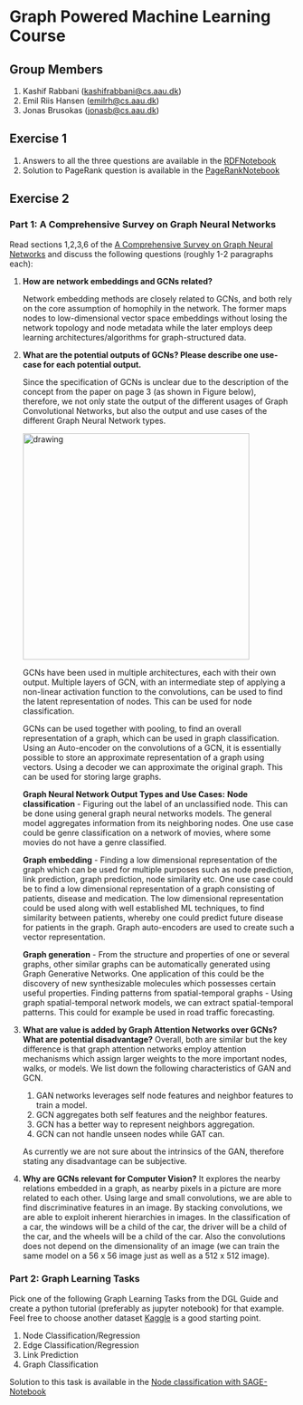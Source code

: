# Graph Powered Machine Learning Course 

## Group Members
1. Kashif Rabbani (kashifrabbani@cs.aau.dk)
2. Emil Riis Hansen (emilrh@cs.aau.dk)
3. Jonas Brusokas (jonasb@cs.aau.dk)
## Exercise 1 
1.  Answers to all the three questions are available in the [RDFNotebook](https://github.com/Kashif-Rabbani/GPML-Exercises/blob/master/Exercise%201/1-RDFLib%20and%20Graphs.ipynb)
2.  Solution to PageRank question is available in the [PageRankNotebook](https://github.com/Kashif-Rabbani/GPML-Exercises/blob/master/Exercise%201/2-Pagerank.ipynb)

## Exercise 2 


### Part 1: A Comprehensive Survey on Graph Neural Networks

Read sections 1,2,3,6 of the [A Comprehensive Survey on Graph Neural Networks](https://arxiv.org/pdf/1901.00596v1.pdf) and discuss the following questions (roughly 1-2 paragraphs each):
1. **How are network embeddings and GCNs related?**
    
    Network embedding methods are closely related to GCNs, and both rely on the core assumption of homophily in the network. The former maps nodes to low-dimensional vector space embeddings without losing the network topology and node metadata while the later employs deep learning architectures/algorithms for graph-structured data. 

2. **What are the potential outputs of GCNs? Please describe one use-case for each potential output.**
    
    Since the specification of GCNs is unclear due to the description of the concept from the paper on page 3 (as shown in Figure below), therefore, we not only state the output of the different usages of Graph Convolutional Networks, but also the output and use cases of the different Graph Neural Network types.
    
    <img src="https://github.com/Kashif-Rabbani/GPML-Exercises/blob/master/Exercise%202/image.png" alt="drawing" width="400"/>
    
    GCNs have been used in multiple architectures, each with their own output. Multiple layers of GCN, with an intermediate step of applying a non-linear activation function to the convolutions, can be used to find the latent representation of nodes. This can be used for node classification. 
    
    GCNs can be used together with pooling, to find an overall representation of a graph, which can be used in graph classification.
    Using 	an Auto-encoder on the convolutions of a GCN, it is essentially possible to store an approximate representation of a graph using vectors. Using a decoder we can approximate the original graph. This can be used for storing large graphs.    

    **Graph Neural Network Output Types and Use Cases:**
    **Node classification** - Figuring out the label of an unclassified node. This can be done using general graph neural networks models. The general model aggregates information from its neighboring nodes. One use case could be genre classification on a network of movies, where some movies do not have a genre classified.
    
    **Graph embedding** - Finding a low dimensional representation of the graph which can be used for multiple purposes such as node prediction, link prediction, graph prediction, node similarity etc. One use case could be to find a low dimensional representation of a graph consisting of patients, disease and medication. The low dimensional representation could be used along with well established ML techniques, to find similarity between patients, whereby one could predict future disease for patients in the graph. Graph auto-encoders are used to create such a vector representation.
    
    **Graph generation** - From the structure and properties of one or several graphs, other similar graphs can be automatically generated using Graph Generative Networks. One application of this could be the discovery of new synthesizable molecules which possesses certain useful properties.
    Finding patterns from spatial-temporal graphs - Using graph spatial-temporal network models, we can extract spatial-temporal patterns. This could for example be used in road traffic forecasting.
    
    
3. **What are value is added by Graph Attention Networks over GCNs? What are potential disadvantage?**
    Overall, both are similar but the key difference is that graph attention networks employ attention mechanisms which assign larger weights to the more important nodes, walks, or models. We list down the following characteristics of GAN and GCN.
    1. GAN networks leverages self node features and neighbor features to train a model.
    2. GCN aggregates both self features and  the neighbor features.
    3. GCN  has a better way to represent neighbors aggregation.
    4. GCN can not handle unseen nodes while GAT can.

    As currently we are not sure about the intrinsics of the GAN, therefore stating any disadvantage can be subjective. 


4. **Why are GCNs relevant for Computer Vision?**
It explores the nearby relations embedded in a graph, as nearby pixels in a picture are more related to each other. Using large and small convolutions, we are able to find discriminative features in an image. By stacking convolutions, we are able to exploit inherent hierarchies in images. In the classification of a car, the windows will be a child of the car, the driver will be a child of the car, and the wheels will be a child of the car.
Also the convolutions does not depend on the dimensionality of an image (we can train the same model on a 56 x 56 image just as well as a 512 x 512 image).




### Part 2: Graph Learning Tasks

Pick one of the following Graph Learning Tasks from the DGL Guide and create a python tutorial (preferably as jupyter notebook) for that example. Feel free to choose another dataset [Kaggle](http://kaggle.com) is a good starting point.
1. Node Classification/Regression 
2. Edge Classification/Regression 
3. Link Prediction
4. Graph Classification


Solution to this task is available in the [Node classification with SAGE- Notebook](https://github.com/Kashif-Rabbani/GPML-Exercises/blob/master/Exercise%202/Node_classification_with_SAGE.ipynb) 
